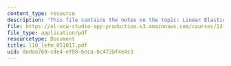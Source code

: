 ```yaml
---
content_type: resource
description: 'This file contains the notes on the topic: Linear Elastic Fracture Mechanics.'
file: https://ol-ocw-studio-app-production.s3.amazonaws.com/courses/12-524-mechanical-properties-of-rocks-fall-2005/dedae760c4e4ef986eca0c473bf4e4c3_l10_lefm_051017.pdf
file_type: application/pdf
resourcetype: Document
title: l10_lefm_051017.pdf
uid: dedae760-c4e4-ef98-6eca-0c473bf4e4c3
---
```


